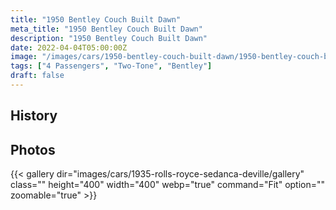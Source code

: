 ```yaml
---
title: "1950 Bentley Couch Built Dawn"
meta_title: "1950 Bentley Couch Built Dawn"
description: "1950 Bentley Couch Built Dawn"
date: 2022-04-04T05:00:00Z
image: "/images/cars/1950-bentley-couch-built-dawn/1950-bentley-couch-built-dawn.jpg"
tags: ["4 Passengers", "Two-Tone", "Bentley"]
draft: false
---
```

## History

## Photos
{{< gallery dir="images/cars/1935-rolls-royce-sedanca-deville/gallery" class="" height="400" width="400" webp="true" command="Fit" option="" zoomable="true" >}}
